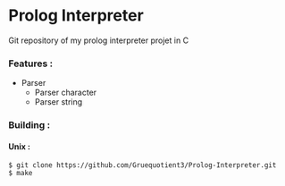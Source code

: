# Prolog Interpreter

Git repository of my prolog interpreter projet in C


### Features :
- Parser
    - Parser character
    - Parser string


### Building :  
#### Unix :
`$ git clone https://github.com/Gruequotient3/Prolog-Interpreter.git` \
`$ make`
